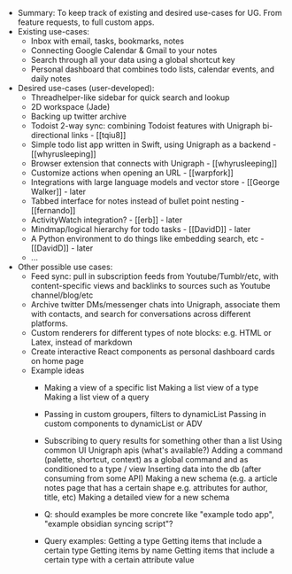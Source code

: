 
  - Summary: To keep track of existing and desired use-cases for UG. From feature requests, to full custom apps.
  - Existing use-cases:
    - Inbox with email, tasks, bookmarks, notes
    - Connecting Google Calendar & Gmail to your notes
    - Search through all your data using a global shortcut key
    - Personal dashboard that combines todo lists, calendar events, and daily notes
  - Desired use-cases (user-developed):
    - Threadhelper-like sidebar for quick search and lookup
    - 2D workspace (Jade)
    - Backing up twitter archive
    - Todoist 2-way sync: combining Todoist features with Unigraph bi-directional links  - [[tqiu8]]
    - Simple todo list app written in Swift, using Unigraph as a backend - [[whyrusleeping]]
    - Browser extension that connects with Unigraph - [[whyrusleeping]]
    - Customize actions when opening an URL - [[warpfork]]
    - Integrations with large language models and vector store - [[George Walker]] - later
    - Tabbed interface for notes instead of bullet point nesting - [[fernando]]
    - ActivityWatch integration? - [[erb]] - later
    - Mindmap/logical hierarchy for todo tasks - [[DavidD]] - later
    - A Python environment to do things like embedding search, etc - [[DavidD]] - later
    - ...
  - Other possible use cases:
    - Feed sync: pull in subscription feeds from Youtube/Tumblr/etc, with content-specific views and backlinks to sources such as Youtube channel/blog/etc
    - Archive twitter DMs/messenger chats into Unigraph, associate them with contacts, and search for conversations across different platforms.
    - Custom renderers for different types of note blocks: e.g. HTML or Latex, instead of markdown
    - Create interactive React components as personal dashboard cards on home page
    - Example ideas
      - Making a view of a specific list
      Making a list view of a type
      Making a list view of a query
      - Passing in custom groupers, filters to dynamicList
      Passing in custom components to dynamicList or ADV
      - Subscribing to query results for something other than a list
      Using common UI Unigraph apis (what's available?)
      Adding a command (palette, shortcut, context) as a global command and as conditioned to a type / view
      Inserting data into the db (after consuming from some API)
      Making a new schema (e.g. a article notes page that has a certain shape e.g. attributes for author, title, etc)
      Making a detailed view for a new schema
      
      - Q: should examples be more concrete like "example todo app", "example obsidian syncing script"?
      
      - Query examples:
      Getting a type
      Getting items that include a certain type
      Getting items by name
      Getting items that include a certain type with a certain attribute value